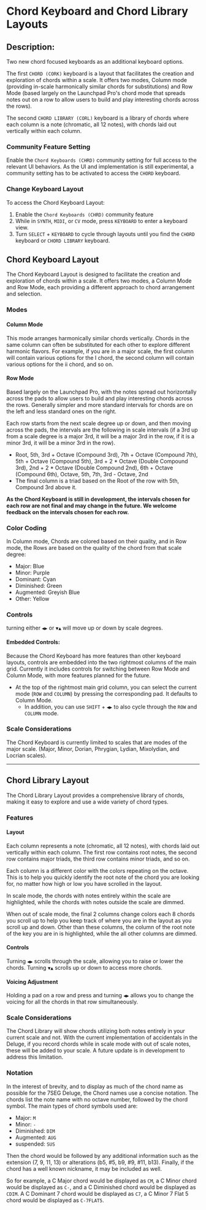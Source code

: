 # Chord Keyboard and Chord Library Layouts

## Description:

Two new chord focused keyboards as an additional keyboard options.

The first `CHORD (CORK)` keyboard is a layout that facilitates the creation and exploration of chords within a scale. It offers two modes, Column mode (providing in-scale harmonically similar chords for substitutions) and Row Mode (based largely on the Launchpad Pro's chord mode that spreads notes out on a row to allow users to build and play interesting chords across the rows).

The second `CHORD LIBRARY (CORL)` keyboard is a library of chords where each column is a note (chromatic, all 12 notes), with chords laid out vertically within each column.

### Community Feature Setting

Enable the `Chord Keyboards (CHRD)` community setting for full access to the relevant UI behaviors. As the UI and implementation is still experimental, a community setting has to be activated to access the `CHORD` keyboard.

### Change Keyboard Layout

To access the Chord Keyboard Layout:
1. Enable the `Chord Keyboards (CHRD)` community feature
2. While in `SYNTH`, `MIDI`, or `CV` mode, press `KEYBOARD` to enter a keyboard view.
3. Turn `SELECT` + `KEYBOARD` to cycle through layouts until you find the `CHORD` keyboard or `CHORD LIBRARY` keyboard.

## Chord Keyboard Layout

The Chord Keyboard Layout is designed to facilitate the creation and exploration of chords within a scale. It offers two modes, a Column Mode and Row Mode, each providing a different approach to chord arrangement and selection.

### Modes

#### Column Mode

This mode arranges harmonically similar chords vertically. Chords in the same column can often be substituted for each other to explore different harmonic flavors. For example, if you are in a major scale, the first column will contain various options for the I chord, the second column will contain various options for the ii chord, and so on.

#### Row Mode

Based largely on the Launchpad Pro, with the notes spread out horizontally across the pads to allow users to build and play interesting chords across the rows. Generally simpler and more standard intervals for chords are on the left and less standard ones on the right.

Each row starts from the next scale degree up or down, and then moving across the pads, the intervals are the following in scale intervals (if a 3rd up from a scale degree is a major 3rd, it will be a major 3rd in the row, if it is a minor 3rd, it will be a minor 3rd in the row).
  - Root, 5th, 3rd + Octave (Compound 3rd), 7th + Octave (Compound 7th), 5th + Octave (Compound 5th), 3rd + 2 * Octave (Double Compound 3rd), 2nd + 2 * Octave (Double Compound 2nd), 6th + Octave (Compound 6th), Octave, 5th, 7th, 3rd - Octave, 2nd
  - The final column is a triad based on the Root of the row with 5th, Compound 3rd above it.

**As the Chord Keyboard is still in development, the intervals chosen for each row are not final and may change in the future. We welcome feedback on the intervals chosen for each row.**


### Color Coding

In Column mode, Chords are colored based on their quality, and in Row mode, the Rows are based on the quality of the chord from that scale degree:

  - Major: Blue
  - Minor: Purple
  - Dominant: Cyan
  - Diminished: Green
  - Augmented: Greyish Blue
  - Other: Yellow

### Controls

turning either `◀︎▶︎` or  `▼︎▲︎` will move up or down by scale degrees.

#### Embedded Controls:

Because the Chord Keyboard has more features than other keyboard layouts, controls are embedded into the two rightmost columns of the main grid. Currently it includes controls for switching between Row Mode and Column Mode, with more features planned for the future.
  - At the top of the rightmost main grid column, you can select the current mode (`ROW` and `COLUMN`) by pressing the corresponding pad. It defaults to Column Mode.
    - In addition, you can use `SHIFT` + `◀︎▶︎` to also cycle through the `ROW` and `COLUMN` mode.


### Scale Considerations

The Chord Keyboard is currently limited to scales that are modes of the major scale. (Major, Minor, Dorian, Phrygian, Lydian, Mixolydian, and Locrian scales).

---

## Chord Library Layout

The Chord Library Layout provides a comprehensive library of chords, making it easy to explore and use a wide variety of chord types.

### Features

#### Layout

Each column represents a note (chromatic, all 12 notes), with chords laid out vertically within each column. The first row contains root notes, the second row contains major triads, the third row contains minor triads, and so on.

Each column is a different color with the colors repeating on the octave. This is to help you quickly identify the root note of the chord you are looking for, no matter how high or low you have scrolled in the layout.

In scale mode, the chords with notes entirely within the scale are highlighted, while the chords with notes outside the scale are dimmed.

When out of scale mode, the final 2 columns change colors each 8 chords you scroll up to help you keep track of where you are in the layout as you scroll up and down. Other than these columns, the column of the root note of the key you are in is highlighted, while the all other columns are dimmed.

#### Controls

Turning `◀︎▶︎` scrolls through the scale, allowing you to raise or lower the chords. Turning `▼︎▲︎` scrolls up or down to access more chords.

#### Voicing Adjustment

Holding a pad on a row and press and turning `◀︎▶︎` allows you to change the voicing for all the chords in that row simultaneously.

### Scale Considerations

The Chord Library will show chords utilizing both notes entirely in your current scale and not. With the current implementation of accidentals in the Deluge, if you record chords while in scale mode with out of scale notes, these will be added to your scale. A future update is in development to address this limitation.

### Notation

In the interest of brevity, and to display as much of the chord name as possible for the 7SEG Deluge, the Chord names use  a concise notation. The chords list the note name with no octave number, followed by the chord symbol. The main types of chord symbols used are:
  - Major: `M`
  - Minor: `-`
  - Diminished: `DIM`
  - Augmented: `AUG`
  - suspended: `SUS`

Then the chord would be followed by any additional information such as the extension (7, 9, 11, 13) or alterations (b5, #5, b9, #9, #11, b13). Finally, if the chord has a well known nickname, it may be included as well.

So for example, a C Major chord would be displayed as `CM`, a C Minor chord would be displayed as `C-`, and a C Diminished chord would be displayed as `CDIM`. A C Dominant 7 chord would be displayed as `C7`, a C Minor 7 Flat 5 chord would be displayed as `C-7FLAT5`.

